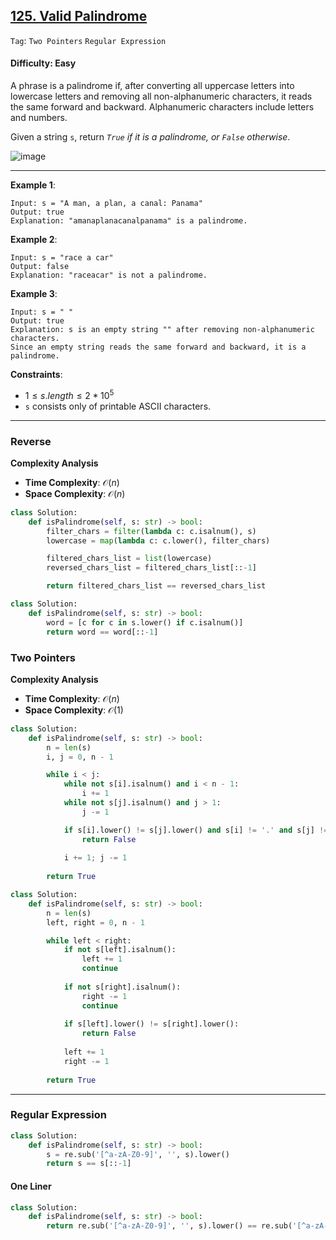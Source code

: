 ## [125. Valid Palindrome](https://leetcode.com/problems/valid-palindrome)

```Tag```: ```Two Pointers``` ```Regular Expression```

#### Difficulty: Easy

A phrase is a palindrome if, after converting all uppercase letters into lowercase letters and removing all non-alphanumeric characters, it reads the same forward and backward. Alphanumeric characters include letters and numbers.

Given a string ```s```, return _```True``` if it is a palindrome, or ```False``` otherwise_.

![image](https://github.com/quananhle/Python/assets/35042430/07a7132f-18ba-4be4-b831-0c980ebb287f)

---

__Example 1__:
```
Input: s = "A man, a plan, a canal: Panama"
Output: true
Explanation: "amanaplanacanalpanama" is a palindrome.
```

__Example 2__:
```
Input: s = "race a car"
Output: false
Explanation: "raceacar" is not a palindrome.
```

__Example 3__:
```
Input: s = " "
Output: true
Explanation: s is an empty string "" after removing non-alphanumeric characters.
Since an empty string reads the same forward and backward, it is a palindrome.
```

__Constraints__:

- $1 \le s.length \le 2 * 10^5$
- ```s``` consists only of printable ASCII characters.

---

### Reverse

__Complexity Analysis__

- __Time Complexity__: $\mathcal{O}(n)$
- __Space Complexity__: $\mathcal{O}(n)$

```Python
class Solution:
    def isPalindrome(self, s: str) -> bool:
        filter_chars = filter(lambda c: c.isalnum(), s)
        lowercase = map(lambda c: c.lower(), filter_chars)

        filtered_chars_list = list(lowercase)
        reversed_chars_list = filtered_chars_list[::-1]

        return filtered_chars_list == reversed_chars_list
```

```Python
class Solution:
    def isPalindrome(self, s: str) -> bool:
        word = [c for c in s.lower() if c.isalnum()]
        return word == word[::-1]
```

### Two Pointers

__Complexity Analysis__

- __Time Complexity__: $\mathcal{O}(n)$
- __Space Complexity__: $\mathcal{O}(1)$

```Python
class Solution:
    def isPalindrome(self, s: str) -> bool:
        n = len(s)
        i, j = 0, n - 1

        while i < j:
            while not s[i].isalnum() and i < n - 1:
                i += 1
            while not s[j].isalnum() and j > 1:
                j -= 1

            if s[i].lower() != s[j].lower() and s[i] != '.' and s[j] != '.':
                return False
            
            i += 1; j -= 1
        
        return True
```

```Python
class Solution:
    def isPalindrome(self, s: str) -> bool:
        n = len(s)
        left, right = 0, n - 1

        while left < right:
            if not s[left].isalnum():
                left += 1
                continue
            
            if not s[right].isalnum():
                right -= 1
                continue
            
            if s[left].lower() != s[right].lower():
                return False
            
            left += 1
            right -= 1
        
        return True
```

---

### Regular Expression

```Python
class Solution:
    def isPalindrome(self, s: str) -> bool:
        s = re.sub('[^a-zA-Z0-9]', '', s).lower()
        return s == s[::-1]
```

#### One Liner

```Python
class Solution:
    def isPalindrome(self, s: str) -> bool:
        return re.sub('[^a-zA-Z0-9]', '', s).lower() == re.sub('[^a-zA-Z0-9]', '', s).lower()[::-1]
```
